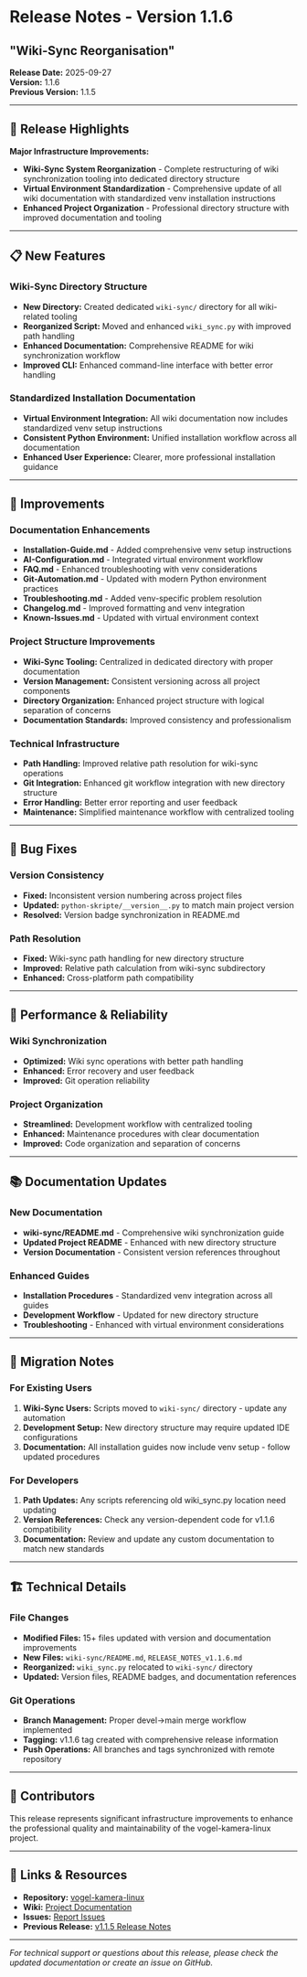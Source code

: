 # Release Notes - Version 1.1.6
## "Wiki-Sync Reorganisation"

**Release Date:** 2025-09-27  
**Version:** 1.1.6  
**Previous Version:** 1.1.5

---

## 🎯 Release Highlights

**Major Infrastructure Improvements:**
- **Wiki-Sync System Reorganization** - Complete restructuring of wiki synchronization tooling into dedicated directory structure
- **Virtual Environment Standardization** - Comprehensive update of all wiki documentation with standardized venv installation instructions
- **Enhanced Project Organization** - Professional directory structure with improved documentation and tooling

---

## 📋 New Features

### Wiki-Sync Directory Structure
- **New Directory:** Created dedicated `wiki-sync/` directory for all wiki-related tooling
- **Reorganized Script:** Moved and enhanced `wiki_sync.py` with improved path handling
- **Enhanced Documentation:** Comprehensive README for wiki synchronization workflow
- **Improved CLI:** Enhanced command-line interface with better error handling

### Standardized Installation Documentation
- **Virtual Environment Integration:** All wiki documentation now includes standardized venv setup instructions
- **Consistent Python Environment:** Unified installation workflow across all documentation
- **Enhanced User Experience:** Clearer, more professional installation guidance

---

## 🔧 Improvements

### Documentation Enhancements
- **Installation-Guide.md** - Added comprehensive venv setup instructions
- **AI-Configuration.md** - Integrated virtual environment workflow
- **FAQ.md** - Enhanced troubleshooting with venv considerations  
- **Git-Automation.md** - Updated with modern Python environment practices
- **Troubleshooting.md** - Added venv-specific problem resolution
- **Changelog.md** - Improved formatting and venv integration
- **Known-Issues.md** - Updated with virtual environment context

### Project Structure Improvements
- **Wiki-Sync Tooling:** Centralized in dedicated directory with proper documentation
- **Version Management:** Consistent versioning across all project components
- **Directory Organization:** Enhanced project structure with logical separation of concerns
- **Documentation Standards:** Improved consistency and professionalism

### Technical Infrastructure
- **Path Handling:** Improved relative path resolution for wiki-sync operations
- **Git Integration:** Enhanced git workflow integration with new directory structure
- **Error Handling:** Better error reporting and user feedback
- **Maintenance:** Simplified maintenance workflow with centralized tooling

---

## 🐛 Bug Fixes

### Version Consistency
- **Fixed:** Inconsistent version numbering across project files
- **Updated:** `python-skripte/__version__.py` to match main project version
- **Resolved:** Version badge synchronization in README.md

### Path Resolution
- **Fixed:** Wiki-sync path handling for new directory structure  
- **Improved:** Relative path calculation from wiki-sync subdirectory
- **Enhanced:** Cross-platform path compatibility

---

## 🚀 Performance & Reliability

### Wiki Synchronization
- **Optimized:** Wiki sync operations with better path handling
- **Enhanced:** Error recovery and user feedback
- **Improved:** Git operation reliability

### Project Organization  
- **Streamlined:** Development workflow with centralized tooling
- **Enhanced:** Maintenance procedures with clear documentation
- **Improved:** Code organization and separation of concerns

---

## 📚 Documentation Updates

### New Documentation
- **wiki-sync/README.md** - Comprehensive wiki synchronization guide
- **Updated Project README** - Enhanced with new directory structure
- **Version Documentation** - Consistent version references throughout

### Enhanced Guides
- **Installation Procedures** - Standardized venv integration across all guides
- **Development Workflow** - Updated for new directory structure
- **Troubleshooting** - Enhanced with virtual environment considerations

---

## 🔄 Migration Notes

### For Existing Users
1. **Wiki-Sync Users:** Scripts moved to `wiki-sync/` directory - update any automation
2. **Development Setup:** New directory structure may require updated IDE configurations
3. **Documentation:** All installation guides now include venv setup - follow updated procedures

### For Developers
1. **Path Updates:** Any scripts referencing old wiki_sync.py location need updating
2. **Version References:** Check any version-dependent code for v1.1.6 compatibility
3. **Documentation:** Review and update any custom documentation to match new standards

---

## 🏗️ Technical Details

### File Changes
- **Modified Files:** 15+ files updated with version and documentation improvements
- **New Files:** `wiki-sync/README.md`, `RELEASE_NOTES_v1.1.6.md`  
- **Reorganized:** `wiki_sync.py` relocated to `wiki-sync/` directory
- **Updated:** Version files, README badges, and documentation references

### Git Operations
- **Branch Management:** Proper devel→main merge workflow implemented
- **Tagging:** v1.1.6 tag created with comprehensive release information
- **Push Operations:** All branches and tags synchronized with remote repository

---

## 🎉 Contributors

This release represents significant infrastructure improvements to enhance the professional quality and maintainability of the vogel-kamera-linux project.

---

## 🔗 Links & Resources

- **Repository:** [vogel-kamera-linux](https://github.com/kamera-linux/vogel-kamera-linux)
- **Wiki:** [Project Documentation](https://github.com/kamera-linux/vogel-kamera-linux/wiki)
- **Issues:** [Report Issues](https://github.com/kamera-linux/vogel-kamera-linux/issues)
- **Previous Release:** [v1.1.5 Release Notes](../v1.1.5/RELEASE_NOTES_v1.1.5.md)

---

*For technical support or questions about this release, please check the updated documentation or create an issue on GitHub.*